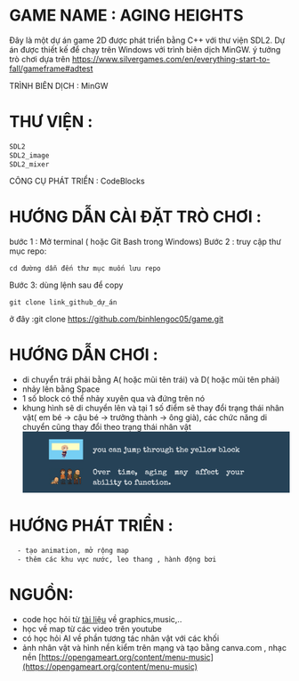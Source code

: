 #  GAME NAME : AGING HEIGHTS
Đây là một dự án game 2D được phát triển bằng C++ với thư viện SDL2. Dự án được thiết kế để chạy trên Windows với trình biên dịch MinGW.
ý tưởng trò chơi dựa trên https://www.silvergames.com/en/everything-start-to-fall/gameframe#adtest

TRÌNH BIÊN DỊCH : MinGW

# THƯ VIỆN :
```bass
SDL2
SDL2_image
SDL2_mixer
```
CÔNG CỤ PHÁT TRIỂN : CodeBlocks
# HƯỚNG DẪN CÀI ĐẶT TRÒ CHƠI :
bước 1 : Mở terminal ( hoặc Git Bash trong Windows)
Bước 2 : truy cập thư mục repo:
```bass
cd đường dẫn đến thư mục muốn lưu repo
```
Bước 3: dùng lệnh sau để copy
```bass
git clone link_github_dự_án

```
ở đây :git clone https://github.com/binhlengoc05/game.git
# HƯỚNG DẪN CHƠI :
  - di chuyển trái phải bằng A( hoặc mũi tên trái) và D( hoặc mũi tên phải)
  - nhảy lên bằng Space
  - 1 số block có thể nhảy xuyên qua và đứng trên nó
  - khung hình sẽ di chuyển lên và tại 1 số điểm sẽ thay đổi trạng thái nhân vật( em bé -> cậu bé -> trưởng thành -> ông già), các chức năng di chuyển cũng thay đổi theo trạng thái nhân vật
  ![Hướng dẫn](https://raw.githubusercontent.com/binhlengoc05/game/main/huongdan.png)

# HƯỚNG PHÁT TRIỂN :
```bass
  - tạo animation, mở rộng map
  - thêm các khu vực nước, leo thang , hành động bơi
```
# NGUỒN:
- code học hỏi từ [tài liệu](https://sites.google.com/site/ltncvnu/l%E1%BB%8Bch-h%E1%BB%8Dct%C3%A0i-li%E1%BB%87u) về graphics,music,..
- học về map từ các video trên youtube
- có học hỏi AI về phần tương tác nhân vật với các khối
- ảnh nhân vật và hình nền kiểm trên mạng và tạo bằng canva.com , nhạc nền [https://opengameart.org/content/menu-music](https://opengameart.org/content/menu-music)
